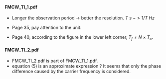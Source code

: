 #### FMCW_TI_1.pdf

- Longer the observation period -> better the resolution. $T\ s\ -> 1/T\ Hz$

- Page 35, pay attention to the unit.

- Page 40, according to the figure in the lower left corner,  $T_f\neq N\times T_c$.

  

#### FMCW_TI_2.pdf

- FMCW_TI_2.pdf is  part  of FMCW_TI_1.pdf.
- equation (5) is an approximate expression ? It seems that only the phase difference caused by the carrier frequency is considered.